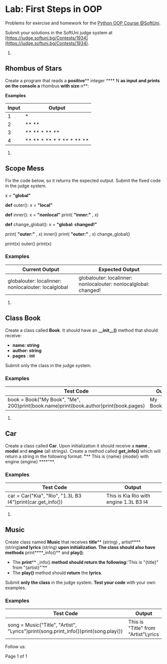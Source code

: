 # Lab: First Steps in OOP

Problems for exercise and homework for the [Python OOP Course @SoftUni](https://softuni.bg/courses/python-oop).

Submit your solutions in the SoftUni judge system at [https://judge.softuni.bg/Contests/1934](https://judge.softuni.bg/Contests/1934).

1.
## Rhombus of Stars

Create a program that reads a **positive**** integer **** N **as input and prints on the console a** rhombus **with size** n**:

**Examples**

| **Input** | **Output** |
| --- | --- |
| 1 | \* |
| 2 | \*\* \*\* |
| 3 | \*\* \*\* \* \*\* \*\* |
| 4 | \*\* \*\* \* \*\* \* \* \*\* \* \*\* \*\* |

1.
## Scope Mess

Fix the code below, so it returns the expected output. Submit the fixed code in the judge system.

x = **&quot;global&quot;**

**def** outer():
 x = **&quot;local&quot;**

**def** inner():
 x = **&quot;nonlocal&quot;**
print( **&quot;inner:&quot;** , x)

**def** change\_global():
x = **&quot;global: changed!&quot;**

print( **&quot;outer:&quot;** , x)
 inner()
print( **&quot;outer:&quot;** , x)
 change\_global()

print(x)
 outer()
print(x)



### Examples

| **Current Output** | **Expected Output** |
| --- | --- |
| globalouter: localinner: nonlocalouter: localglobal | globalouter: localinner: nonlocalouter: nonlocalglobal: changed! |

1.
## Class Book

Create a class called **Book**. It should have an **\_\_init\_\_()** method that should receive:

- **name: string**
- **author: string**
- **pages** : **int**

Submit only the class in the judge system.

### Examples

| **Test Code** | **Output** |
| --- | --- |
| book = Book(&quot;My Book&quot;, &quot;Me&quot;, 200)print(book.name)print(book.author)print(book.pages) | My BookMe200 |

1.
## Car

Create a class called **Car**. Upon initialization it should receive a **name** , **model** and **engine** (all strings). Create a method called **get\_info()** which will return a string in the following format:
**&quot;**** This is {name} {model} with engine {engine} ****&quot;**.

### Examples

| **Test Code** | **Output** |
| --- | --- |
| car = Car(&quot;Kia&quot;, &quot;Rio&quot;, &quot;1.3L B3 I4&quot;)print(car.get\_info()) | This is Kia Rio with engine 1.3L B3 I4 |

1.
## Music

Create class named **Music** that receives **title**** (string) **,** artist****(string)**and **lyrics**** (string) **upon initialization. The class should also have methods** print****\_info()** and **play()**:

- The **print**** \_info() **method should return the following:**&#39;This is &quot;{title}&quot; from &quot;{artist}&quot;&#39;**
- The **play()** method should **return** the **lyrics**.

Submit **only the class** in the judge system. **Test your code** with your own examples.

### Examples

| **Test Code** | **Output** |
| --- | --- |
| song = Music(&quot;Title&quot;, &quot;Artist&quot;, &quot;Lyrics&quot;)print(song.print\_info())print(song.play()) | This is &quot;Title&quot; from &quot;Artist&quot;Lyrics |


Follow us:



Page 1 of 1